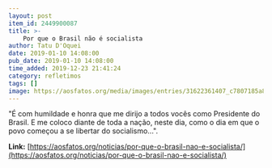```yaml
---
layout: post
item_id: 2449900087
title: >-
    Por que o Brasil não é socialista
author: Tatu D'Oquei
date: 2019-01-10 14:08:00
pub_date: 2019-01-10 14:08:00
time_added: 2019-12-23 21:41:24
category: refletimos
tags: []
image: https://aosfatos.org/media/images/entries/31622361407_c7807185a8_o_SaPLw30.jpg.1860x1080_q85_box-49%2C0%2C2885%2C1650_crop_upscale.jpg
---
```


"É com humildade e honra que me dirijo a todos vocês como Presidente do Brasil. E me coloco diante de toda a nação, neste dia, como o dia em que o povo começou a se libertar do socialismo...".

**Link:** [https://aosfatos.org/noticias/por-que-o-brasil-nao-e-socialista/](https://aosfatos.org/noticias/por-que-o-brasil-nao-e-socialista/)

